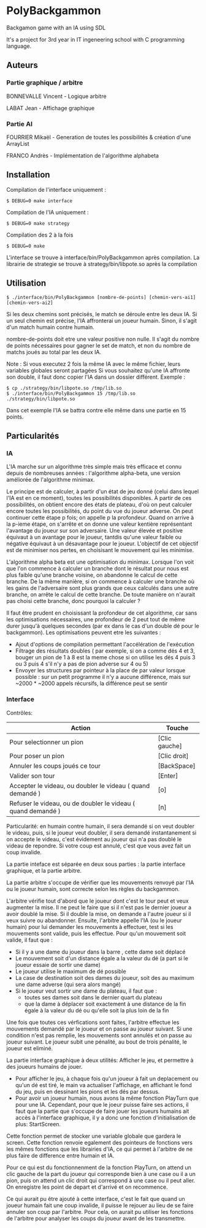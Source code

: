 # PolyBackgammon
Backgamon game with an IA using SDL

It's a project for 3rd year in IT ingeneering school with C programming language.

## Auteurs
### Partie graphique / arbitre
BONNEVALLE Vincent - Logique arbitre

LABAT Jean - Affichage graphique

### Partie AI
FOURRIER Mikaël - Generation de toutes les possibilités & création d'une ArrayList

FRANCO Andrès - Implémentation de l'algorithme alphabeta

## Installation
Compilation de l'interface uniquement :
```
$ DEBUG=0 make interface
```
Compilation de l'IA uniquement :
```
$ DEBUG=0 make strategy
```
Compilation des 2 à la fois
```
$ DEBUG=0 make
```

L'interface se trouve à interface/bin/PolyBackgammon après compilation.
La librairie de strategie se trouve à strategy/bin/libpote.so après la compilation
## Utilisation

```
$ ./interface/bin/PolyBackgammon [nombre-de-points] [chemin-vers-ai1] [chemin-vers-ai2]
```
Si les deux chemins sont précisés, le match se déroule entre les deux IA. Si un
seul chemin est précise, l'IA affronterai un joueur humain. Sinon, il s'agit
d'un match humain contre humain.

nombre-de-points doit etre une valeur positive non nulle. Il s'agit du nombre de points nécessaires pour gagner le set de match, et non du nombre de matchs joués au total par les deux IA.

Note : Si vous executez 2 fois la même IA avec le même fichier, leurs variables globales seront partagées
Si vous souhaitez qu'une IA affronte son double, il faut donc copier l'IA dans un dossier différent.
Exemple :
```
$ cp ./strategy/bin/libpote.so /tmp/lib.so
$ ./interface/bin/PolyBackgammon 15 /tmp/lib.so ./strategy/bin/libpote.so
```
Dans cet exemple l'IA se battra contre elle même dans une partie en 15 points.

## Particularités
### IA

L'IA marche sur un algorithme très simple mais très efficace et connu depuis de nombreuses années : l'algorithme alpha-beta, une version améliorée de l'algorithme minimax.

Le principe est de calculer, à partir d'un état de jeu donné (celui dans lequel l'IA est en ce moment), toutes les possibilités disponibles. À partir de ces possibilités, on obtient encore des états de plateau, d'où on peut calculer encore toutes les possibilités, du point du vue du joueur adverse.
On peut continuer cette étape p fois; on appelle p la profondeur. Quand on arrive à la p-ieme étape, on s'arrête et on donne une valeur kentière représentant l'avantage du joueur sur son adversaire. Une valeur élevée et positive équivaut à un avantage pour le joueur, tantdis qu'une valeur faible ou négative équivaut à un désavantage pour le joueur.
L'objectif de cet objectif est de minimiser nos pertes, en choisisant le
mouvement qui les minimise.

L'algorithme alpha beta est une optimisation du minimax. Lorsque l'on voit que l'on commence à calculer un branche dont le résultat pour nous est plus faible qu'une branche voisine, on abandonne le calcul de cette branche. De la même manière, si on commence à calculer une branche où les gains de l'adversaire sont plus grands que ceux calculés dans une autre branche, on arrête le calcul de cette branche. De toute manière on n'aurait pas choisi cette branche, donc pourquoi la calculer ?

Il faut être prudent en choisissant la profondeur de cet algorithme, car sans les optimisations nécessaires, une profondeur de 2 peut tout de même durer jusqu'à quelques secondes (par ex dans le cas d'un double dé pour le backgammon).
Les optimisations peuvent etre les suivantes :
* Ajout d'options de compilation permettant l'accélération de l'exécution
* Filtrage des résultats doubles ( par exemple, si on a comme dés 4 et 3, bouger un pion de 1 à 8 est la meme chose si on utilise les dés 4 puis 3 ou 3 puis 4 s'il n'y a pas de pion adverse sur 4 ou 5)
* Envoyer les structures par pointeur à la place de par valeur lorsque possible : sur un petit programme il n'y a aucune différence, mais sur ~2000 * ~2000 appels récursifs, la différence peut se sentir

### Interface

Contrôles:

Action                                                       | Touche
-------------------------------------------------------------|------------------
Pour selectionner un pion                                    | [Clic gauche]
Pour poser un pion                                           | [Clic droit]
Annuler les coups joués ce tour                              | [BackSpace]
Valider son tour                                             | [Enter]
Accepter le videau, ou doubler le videau ( quand demandé )   | [o]
Refuser le videau, ou de doubler le videau ( quand demandé ) | [n]

Particularité: en humain contre humain, il sera demandé si on veut doubler le videau, puis, si le joueur veut doubler, il sera 
demandé instantanement si on accepte le videau, c'est évidement au joueur qui n'a pas doublé le videau de repondre.
Si votre coup est annulé, c'est que vous avez fait un coup invalide.


La partie inteface est séparée en deux sous parties : la partie interface graphique, et la partie arbitre.

La partie arbitre s'occupe de vérifier que les mouvements renvoyé par l'IA ou le joueur humain, sont correcte selon les règles du backgammon.

L'arbitre vérifie tout d'abord que le joueur dont c'est le tour peut et veux augmenter la mise. Il ne peut le faire que si il n'est pas le dernier joueur
a avoir doublé la mise. Si il double la mise, on demande a l'autre joueur si il veux suivre ou abandonner.
Ensuite, l'arbitre appelle l'IA (ou le joueur humain) pour lui demander les mouvements à effectuer, test si les mouvements sont valide, puis les effectue.
Pour qu'un mouvement soit valide, il faut que : 

* Si il y a une dame du joueur dans la barre , cette dame soit déplacé
* Le mouvement soit d'un distance égale a la valeur du dé (a part si le joueur essaie de sortir une dame)
* Le joueur utilise le maximum de dé possible
* La case de destination soit des dames du joueur, soit des au maximum une dame adverse (qui sera alors mangé)
* Si le joueur veut sortir une dame du plateau, il faut que :
  * toutes ses dames soit dans le dernier quart du plateau
  * que la dame à déplacer soit exactement à une distance de la fin égale à la valeur du dé ou qu'elle soit la plus loin de la fin

Une fois que toutes ces vérfications sont faites, l'arbitre effectue les mouvements demandé par le joueur et on passe au joueur suivant.
Si une condition n'est pas remplie, les mouvements sont annulés et on passe au joueur suivant.
Le joueur subit une pénalité, au bout de trois pénalité, le joueur est eliminé.


La partie interface graphique à deux utilités: Afficher le jeu, et permettre à des joueurs humains de jouer.
- Pour afficher le jeu, à chaque fois qu'un joueur à fait un deplacement ou qu'un dé est tiré, le main va actualiser l'affichage, en affichant le fond du jeu, puis en dessinant les pions et les dés par dessus.
- Pour avoir un joueur humain, nous avons la même fonction PlayTurn que pour une IA. Cependant, pour que le joeur puisse faire ses actions, il faut que la  partie que s'occupe de faire jouer les joueurs humains ait accès à l'interface graphique, il y a donc une fonction d'initialisation de plus: StartScreen.

Cette fonction permet de stocker une variable globale que gardera le screen.
Cette fonction renvoie egalement des pointeurs de fonctions vers les mêmes fonctions que les librairies d'IA,
ce qui permet à l'arbitre de ne plus faire de difference entre humain et IA.

Pour ce qui est du fonctionnenment de la fonction PlayTurn,
on attend un clic gauche de la part du joueur qui corresponde bien à une case ou il a un pion,
puis on attend un clic droit qui correspond à une case ou il peut aller.
On enregistre les point de depart et d'arrivé et on recommence.

Ce qui aurait pu être ajouté à cette interface, c'est le fait que quand un joueur humain fait une coup invalide, il puisse le rejouer au lieu
de se faire annuler son coup par l'arbitre.
Pour cela, on aurait pu utiliser les fonctions de l'arbitre pour analyser les coups du joueur avant de les transmettre.


